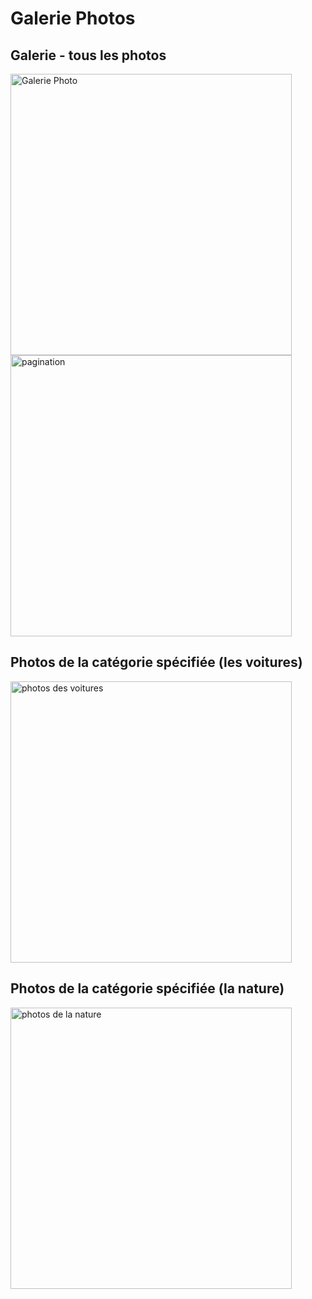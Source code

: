 # Galerie Photos

## Galerie - tous les photos
<p class="float-left">
<img width="450px" alt="Galerie Photo" src="https://user-images.githubusercontent.com/48180359/107989611-ee7e4500-6fd2-11eb-96f7-113ad3c5a3ee.png">
<img width="450px" alt="pagination" src="https://user-images.githubusercontent.com/48180359/107990045-d6f38c00-6fd3-11eb-869e-87473b4a6c10.png">
</p>

## Photos de la catégorie spécifiée (les voitures)
<img width="450" alt="photos des voitures" src="https://user-images.githubusercontent.com/48180359/107989745-31401d00-6fd3-11eb-97a3-5dff4df45614.png">

## Photos de la catégorie spécifiée (la nature)
<img width="450" alt="photos de la nature" src="https://user-images.githubusercontent.com/48180359/107989904-8aa84c00-6fd3-11eb-87f0-3ba008585fd2.png">
